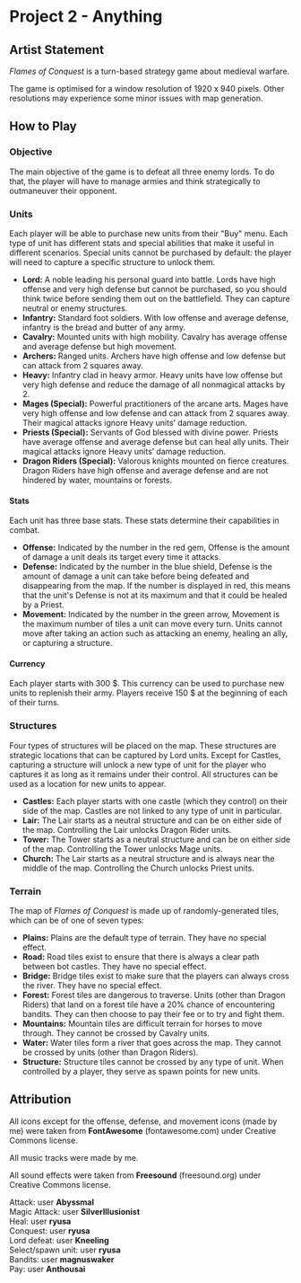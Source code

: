 # Project 2 - Anything

## Artist Statement

_Flames of Conquest_ is a turn-based strategy game about medieval warfare.

The game is optimised for a window resolution of 1920 x 940 pixels. Other resolutions may experience some minor issues with map generation.

## How to Play

### Objective

The main objective of the game is to defeat all three enemy lords. To do that, the player will have to manage armies and think strategically to outmaneuver their opponent.

### Units

Each player will be able to purchase new units from their "Buy" menu. Each type of unit has different stats and special abilities that make it useful in different scenarios. Special units cannot be purchased by default: the player will need to capture a specific structure to unlock them.

- **Lord:** A noble leading his personal guard into battle. Lords have high offense and very high defense but cannot be purchased, so you should think twice before sending them out on the battlefield. They can capture neutral or enemy structures.
- **Infantry:** Standard foot soldiers. With low offense and average defense, infantry is the bread and butter of any army.
- **Cavalry:** Mounted units with high mobility. Cavalry has average offense and average defense but high movement.
- **Archers:** Ranged units. Archers have high offense and low defense but can attack from 2 squares away.
- **Heavy:** Infantry clad in heavy armor. Heavy units have low offense but very high defense and reduce the damage of all nonmagical attacks by 2.
- **Mages (Special):** Powerful practitioners of the arcane arts. Mages have very high offense and low defense and can attack from 2 squares away. Their magical attacks ignore Heavy units’ damage reduction.
- **Priests (Special):** Servants of God blessed with divine power. Priests have average offense and average defense but can heal ally units. Their magical attacks ignore Heavy units’ damage reduction.
- **Dragon Riders (Special):** Valorous knights mounted on fierce creatures. Dragon Riders have high offense and average defense and are not hindered by water, mountains or forests.

#### Stats

Each unit has three base stats. These stats determine their capabilities in combat.

- **Offense:** Indicated by the number in the red gem, Offense is the amount of damage a unit deals its target every time it attacks.
- **Defense:** Indicated by the number in the blue shield, Defense is the amount of damage a unit can take before being defeated and disappearing from the map. If the number is displayed in red, this means that the unit's Defense is not at its maximum and that it could be healed by a Priest.
- **Movement:** Indicated by the number in the green arrow, Movement is the maximum number of tiles a unit can move every turn. Units cannot move after taking an action such as attacking an enemy, healing an ally, or capturing a structure.

#### Currency

Each player starts with 300 \$. This currency can be used to purchase new units to replenish their army. Players receive 150 \$ at the beginning of each of their turns.

### Structures

Four types of structures will be placed on the map. These structures are strategic locations that can be captured by Lord units. Except for Castles, capturing a structure will unlock a new type of unit for the player who captures it as long as it remains under their control. All structures can be used as a location for new units to appear.

- **Castles:** Each player starts with one castle (which they control) on their side of the map. Castles are not linked to any type of unit in particular.
- **Lair:** The Lair starts as a neutral structure and can be on either side of the map. Controlling the Lair unlocks Dragon Rider units.
- **Tower:** The Tower starts as a neutral structure and can be on either side of the map. Controlling the Tower unlocks Mage units.
- **Church:** The Lair starts as a neutral structure and is always near the middle of the map. Controlling the Church unlocks Priest units.

### Terrain

The map of _Flames of Conquest_ is made up of randomly-generated tiles, which can be of one of seven types:

- **Plains:** Plains are the default type of terrain. They have no special effect.
- **Road:** Road tiles exist to ensure that there is always a clear path between bot castles. They have no special effect.
- **Bridge:** Bridge tiles exist to make sure that the players can always cross the river. They have no special effect.
- **Forest:** Forest tiles are dangerous to traverse. Units (other than Dragon Riders) that land on a forest tile have a 20% chance of encountering bandits. They can then choose to pay their fee or to try and fight them.
- **Mountains:** Mountain tiles are difficult terrain for horses to move through. They cannot be crossed by Cavalry units.
- **Water:** Water tiles form a river that goes across the map. They cannot be crossed by units (other than Dragon Riders).
- **Structure:** Structure tiles cannot be crossed by any type of unit. When controlled by a player, they serve as spawn points for new units.

## Attribution

All icons except for the offense, defense, and movement icons (made by me) were taken from **FontAwesome** (fontawesome.com) under Creative Commons license.

All music tracks were made by me.

All sound effects were taken from **Freesound** (freesound.org) under Creative Commons license.

Attack: user **Abyssmal**  
Magic Attack: user **SilverIllusionist**  
Heal: user **ryusa**  
Conquest: user **ryusa**  
Lord defeat: user **Kneeling**  
Select/spawn unit: user **ryusa**  
Bandits: user **magnuswaker**  
Pay: user **Anthousai**
